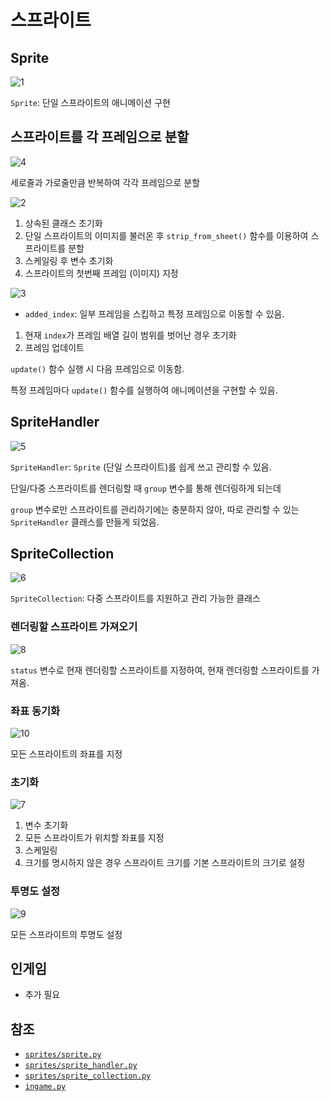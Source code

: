 # 스프라이트
## Sprite
![1](./images/sprite_1.png)

`Sprite`: 단일 스프라이트의 애니메이션 구현

## 스프라이트를 각 프레임으로 분할
![4](./images/sprite_4.png)

세로줄과 가로줄만큼 반복하여 각각 프레임으로 분할

![2](./images/sprite_2.png)

1. 상속된 클래스 초기화
2. 단일 스프라이트의 이미지를 불러온 후 `strip_from_sheet()` 함수를 이용하여 스프라이트를 분할
3. 스케일링 후 변수 초기화
4. 스프라이트의 첫번째 프레임 (이미지) 지정

![3](./images/sprite_3.png)

- `added_index`: 일부 프레임을 스킵하고 특정 프레임으로 이동할 수 있음.

1. 현재 `index`가 프레임 배열 길이 범위를 벗어난 경우 초기화
2. 프레임 업데이트

`update()` 함수 실행 시 다음 프레임으로 이동함.

특정 프레임마다 `update()` 함수를 실행하여 애니메이션을 구현할 수 있음.

## SpriteHandler
![5](./images/sprite_5.png)

`SpriteHandler`: `Sprite` (단일 스프라이트)를 쉽게 쓰고 관리할 수 있음.

단일/다중 스프라이트를 렌더링할 때 `group` 변수를 통해 렌더링하게 되는데

`group` 변수로만 스프라이트를 관리하기에는 충분하지 않아,
따로 관리할 수 있는 `SpriteHandler` 클래스를 만들게 되었음.

## SpriteCollection
![6](./images/sprite_6.png)

`SpriteCollection`: 다중 스프라이트를 지원하고 관리 가능한 클래스

### 렌더링할 스프라이트 가져오기
![8](./images/sprite_8.png)

`status` 변수로 현재 렌더링할 스프라이트를 지정하여,
현재 렌더링할 스프라이트를 가져옴.

### 좌표 동기화
![10](./images/sprite_10.png)

모든 스프라이트의 좌표를 지정

### 초기화
![7](./images/sprite_7.png)

1. 변수 초기화
2. 모든 스프라이트가 위치할 좌표를 지정
3. 스케일링
4. 크기를 명시하지 않은 경우 스프라이트 크기를 기본 스프라이트의 크기로 설정

### 투명도 설정
![9](./images/sprite_9.png)

모든 스프라이트의 투명도 설정

## 인게임
- 추가 필요

## 참조
- [`sprites/sprite.py`](../components/sprites/sprite.py)
- [`sprites/sprite_handler.py`](../components/sprites/sprite_handler.py)
- [`sprites/sprite_collection.py`](../components/sprites/sprite_collection.py)
- [`ingame.py`](../screens/ingame.py)